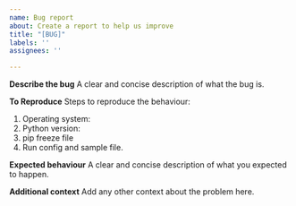 ```yaml
---
name: Bug report
about: Create a report to help us improve
title: "[BUG]"
labels: ''
assignees: ''

---
```


**Describe the bug**
A clear and concise description of what the bug is.

**To Reproduce**
Steps to reproduce the behaviour:
1. Operating system:
2. Python version: 
3. pip freeze file
4. Run config and sample file. 

**Expected behaviour**
A clear and concise description of what you expected to happen.


**Additional context**
Add any other context about the problem here.
